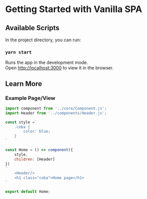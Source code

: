 # Getting Started with Vanilla SPA

## Available Scripts

In the project directory, you can run:

### `yarn start`

Runs the app in the development mode.\
Open [http://localhost:3000](http://localhost:3000) to view it in the browser.

## Learn More

### Example Page/View

```js
import component from '../core/Component.js';
import Header from '../components/Header.js';

const style =`
    .coba {
        color: blue;
    }
`

const Home = () => component({
    style,
    children: [Header]
})
`
    <Header/>
    <h1 class="coba">Home page</h1>
`

export default Home;
```

